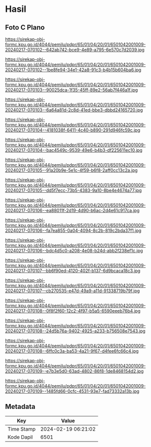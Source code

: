 # Hasil

## Foto C Plano

https://sirekap-obj-formc.kpu.go.id/4044/pemilu/pdpr/65/01/04/20/01/6501042001009-20240217-070102--642ab742-bce9-4e89-a795-6e570c7d2039.jpg

https://sirekap-obj-formc.kpu.go.id/4044/pemilu/pdpr/65/01/04/20/01/6501042001009-20240217-070102--1be8fe94-34e1-42a8-91c3-b4b15b604ba6.jpg

https://sirekap-obj-formc.kpu.go.id/4044/pemilu/pdpr/65/01/04/20/01/6501042001009-20240217-070103--90025dca-1f35-45ff-89e2-56ab7f446a1f.jpg

https://sirekap-obj-formc.kpu.go.id/4044/pemilu/pdpr/65/01/04/20/01/6501042001009-20240217-070103--6a64a81d-2c8d-41ed-bbe3-dbbd24165720.jpg

https://sirekap-obj-formc.kpu.go.id/4044/pemilu/pdpr/65/01/04/20/01/6501042001009-20240217-070104--4181038f-6411-4c40-b890-291d946fc59c.jpg

https://sirekap-obj-formc.kpu.go.id/4044/pemilu/pdpr/65/01/04/20/01/6501042001009-20240217-070104--bac4549c-9539-49e6-b4b3-df225611ec10.jpg

https://sirekap-obj-formc.kpu.go.id/4044/pemilu/pdpr/65/01/04/20/01/6501042001009-20240217-070105--91a20b9e-5e1c-4f59-b6f8-2aff0cc13c2a.jpg

https://sirekap-obj-formc.kpu.go.id/4044/pemilu/pdpr/65/01/04/20/01/6501042001009-20240217-070105--dd5f7ecc-73b5-4383-9a10-8be4e4674a77.jpg

https://sirekap-obj-formc.kpu.go.id/4044/pemilu/pdpr/65/01/04/20/01/6501042001009-20240217-070106--ea88011f-2d19-4d90-b6ac-2d4e61c917ca.jpg

https://sirekap-obj-formc.kpu.go.id/4044/pemilu/pdpr/65/01/04/20/01/6501042001009-20240217-070106--fa7ea855-0a04-4094-8c2b-819c2bda37f1.jpg

https://sirekap-obj-formc.kpu.go.id/4044/pemilu/pdpr/65/01/04/20/01/6501042001009-20240217-070106--bdc4d5c0-a208-4e08-b24d-abb2f238ef1c.jpg

https://sirekap-obj-formc.kpu.go.id/4044/pemilu/pdpr/65/01/04/20/01/6501042001009-20240217-070107--bb6f90ed-4120-402f-b137-6d9bcaca18c3.jpg

https://sirekap-obj-formc.kpu.go.id/4044/pemilu/pdpr/65/01/04/20/01/6501042001009-20240217-070107--cb270535-e47d-49a9-a11d-91338719b79f.jpg

https://sirekap-obj-formc.kpu.go.id/4044/pemilu/pdpr/65/01/04/20/01/6501042001009-20240217-070108--0f8f2f60-12c2-4f97-b5a5-6590eeeb76b4.jpg

https://sirekap-obj-formc.kpu.go.id/4044/pemilu/pdpr/65/01/04/20/01/6501042001009-20240217-070108--24d5b76a-9402-4925-a233-b756508e7543.jpg

https://sirekap-obj-formc.kpu.go.id/4044/pemilu/pdpr/65/01/04/20/01/6501042001009-20240217-070108--6ffc0c3a-ba53-4a21-9f67-d4fee6fc66c4.jpg

https://sirekap-obj-formc.kpu.go.id/4044/pemilu/pdpr/65/01/04/20/01/6501042001009-20240217-070109--e7b3e5d0-63ad-4802-86f8-1de8468154d2.jpg

https://sirekap-obj-formc.kpu.go.id/4044/pemilu/pdpr/65/01/04/20/01/6501042001009-20240217-070109--1485fd66-0cfc-4531-93e7-fad73332a13b.jpg


## Metadata

| Key        | Value               |
| ---------- | ------------------- |
| Time Stamp | 2024-02-19 06:21:02 |
| Kode Dapil | 6501                |



